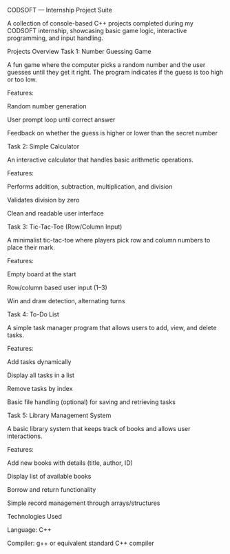 CODSOFT — Internship Project Suite

A collection of console-based C++ projects completed during my CODSOFT internship, showcasing basic game logic, interactive programming, and input handling.

Projects Overview
Task 1: Number Guessing Game

A fun game where the computer picks a random number and the user guesses until they get it right. The program indicates if the guess is too high or too low.

Features:

Random number generation

User prompt loop until correct answer

Feedback on whether the guess is higher or lower than the secret number

Task 2: Simple Calculator

An interactive calculator that handles basic arithmetic operations.

Features:

Performs addition, subtraction, multiplication, and division

Validates division by zero

Clean and readable user interface

Task 3: Tic-Tac-Toe (Row/Column Input)

A minimalist tic-tac-toe where players pick row and column numbers to place their mark.

Features:

Empty board at the start

Row/column based user input (1–3)

Win and draw detection, alternating turns

Task 4: To-Do List

A simple task manager program that allows users to add, view, and delete tasks.

Features:

Add tasks dynamically

Display all tasks in a list

Remove tasks by index

Basic file handling (optional) for saving and retrieving tasks

Task 5: Library Management System

A basic library system that keeps track of books and allows user interactions.

Features:

Add new books with details (title, author, ID)

Display list of available books

Borrow and return functionality

Simple record management through arrays/structures

Technologies Used

Language: C++

Compiler: g++ or equivalent standard C++ compiler
